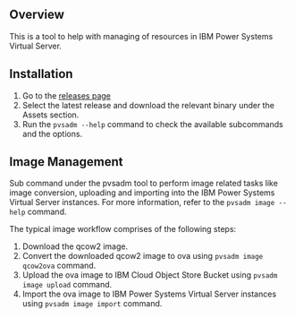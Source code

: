 ## Overview

This is a tool to help with managing of resources in IBM Power Systems Virtual Server.

## Installation
1. Go to the [releases page](https://github.com/ppc64le-cloud/pvsadm/releases/)
2. Select the latest release and download the relevant binary under the Assets section.
3. Run the `pvsadm --help` command to check the available subcommands and the options.

## Image Management
Sub command under the pvsadm tool to perform image related tasks like image conversion, uploading and importing into the IBM Power Systems Virtual Server instances. For more information, refer to the `pvsadm image --help` command.

The typical image workflow comprises of the following steps:

1. Download the qcow2 image.
2. Convert the downloaded qcow2 image to ova using `pvsadm image qcow2ova` command.
3. Upload the ova image to IBM Cloud Object Store Bucket using `pvsadm image upload` command.
4. Import the ova image to IBM Power Systems Virtual Server instances using `pvsadm image import` command.
